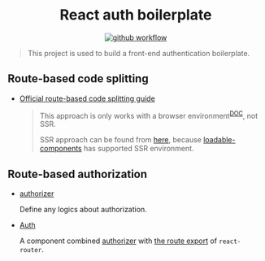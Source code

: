 <h1 align="center">React auth boilerplate</h1>

<p align="center">
  <a href="https://github.com/lbwa/react-auth-boilerplate/actions">
    <img alt="github workflow" src="https://github.com/lbwa/react-auth-boilerplate/workflows/deploy/badge.svg">
  </a>
</p>

> This project is used to build a front-end authentication boilerplate.

## Route-based code splitting

- [Official route-based code splitting guide](https://reactjs.org/docs/code-splitting.html#route-based-code-splitting)

  > This approach is only works with a browser environment<sup>[DOC](https://reactjs.org/docs/react-api.html#reactsuspense)</sup>, not SSR.
  >
  > SSR approach can be found from [here](https://reacttraining.com/react-router/web/guides/code-splitting), because [loadable-components](https://www.smooth-code.com/open-source/loadable-components/docs/loadable-vs-react-lazy/#comparison-table) has supported SSR environment.

## Route-based authorization

- [authorizer](./src/components/Auth/authorizer.ts)

  Define any logics about authorization.

- [Auth](./src/components/Auth/index.tsx)

  A component combined [authorizer](./src/components/Auth/authorizer.ts) with [the route export](https://reacttraining.com/react-router/core/api/Route) of `react-router`.
